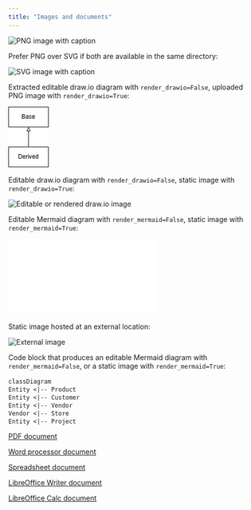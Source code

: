 ```yaml
---
title: "Images and documents"
---
```


<!-- confluence-page-id: 26837000 -->

![PNG image with caption](figure/interoperability.png)

Prefer PNG over SVG if both are available in the same directory:

![SVG image with caption](figure/interoperability.svg)

Extracted editable draw.io diagram with `render_drawio=False`, uploaded PNG image with `render_drawio=True`:

![Embedded draw.io image](figure/diagram.drawio.png)

Editable draw.io diagram with `render_drawio=False`, static image with `render_drawio=True`:

![Editable or rendered draw.io image](figure/diagram.drawio)

Editable Mermaid diagram with `render_mermaid=False`, static image with `render_mermaid=True`:

![Editable or rendered Mermaid diagram](figure/class.mmd)

Static image hosted at an external location:

![External image](http://confluence.atlassian.com/images/logo/confluence_48_trans.png)

Code block that produces an editable Mermaid diagram with `render_mermaid=False`, or a static image with `render_mermaid=True`:

```mermaid
classDiagram
Entity <|-- Product
Entity <|-- Customer
Entity <|-- Vendor
Vendor <|-- Store
Entity <|-- Project
```

[PDF document](docs/sample.pdf)

[Word processor document](docs/sample.docx)

[Spreadsheet document](docs/sample.xlsx)

[LibreOffice Writer document](docs/sample.odt)

[LibreOffice Calc document](docs/sample.ods)
